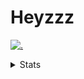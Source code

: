 # Heyzzz  

[![.](https://skillicons.dev/icons?i=js,ts,nextjs,nestjs,mongodb)](https://skillicons.dev)  

<details>
<summary>Stats</summary
<!--START_SECTION:waka-->

```txt
TypeScript                 5 hrs 14 mins   ███████████▓░░░░░░░░░░░░░   46.71 %
HTML                       1 hr 56 mins    ████▒░░░░░░░░░░░░░░░░░░░░   17.35 %
JavaScript                 1 hr 20 mins    ███░░░░░░░░░░░░░░░░░░░░░░   11.96 %
Other                      1 hr 20 mins    ███░░░░░░░░░░░░░░░░░░░░░░   11.95 %
CSS                        20 mins         ▓░░░░░░░░░░░░░░░░░░░░░░░░   03.00 %
```

<!--END_SECTION:waka-->
</details>
